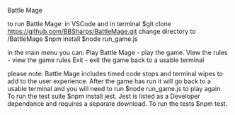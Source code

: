 Battle Mage

to run Battle Mage:
in VSCode and in terminal
$git clone https://github.com/BBSharps/BattleMage.git
change directory to /BattleMage
$npm install
$node run_game.js

in the main menu you can:
Play Battle Mage - play the game.
View the rules - view the game rules
Exit - exit the game back to a usable terminal

please note:
Battle Mage includes timed code stops and terminal wipes to add to the user experience.
After the game has run it will go back to a usable terminal and you will need to run $node run_game.js to play again.
To run the test suite $npm install jest. Jest is listed as a Developer dependance and requires a separate download.
To run the tests $npm test.

